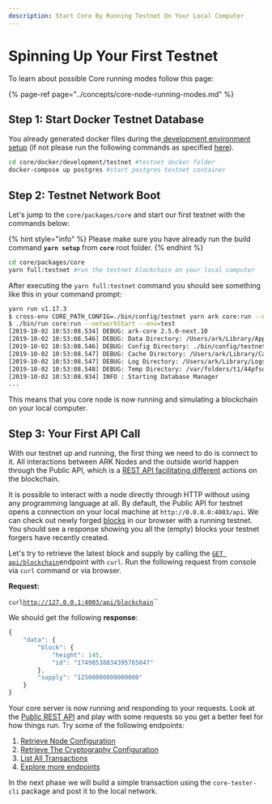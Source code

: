 ```yaml
---
description: Start Core By Running Testnet On Your Local Computer
---
```


# Spinning Up Your First Testnet

To learn about possible Core running modes follow this page:

{% page-ref page="../concepts/core-node-running-modes.md" %}

## Step 1: Start Docker Testnet Database

You already generated docker files during the[ development environment setup](setting-up-your-development-environment/#step-7-1-database-setup-using-docker) \(if not please run the following commands as specified [here](setting-up-your-development-environment/#step-7-1-database-setup-using-docker)\).

```bash
cd core/docker/development/testnet #testnet docker folder
docker-compose up postgres #start postgres testnet container
```

## Step 2: Testnet Network Boot

Let's jump to the `core/packages/core` and start our first testnet with the commands below:

{% hint style="info" %}
Please make sure you have already run the build command **`yarn setup`** from **`core`** root folder.
{% endhint %}

```bash
cd core/packages/core 
yarn full:testnet #run the testnet blockchain on your local computer
```

After executing the `yarn full:testnet` command you should see something like this in your command prompt:

```bash
yarn run v1.17.3
$ cross-env CORE_PATH_CONFIG=./bin/config/testnet yarn ark core:run --networkStart --env=test
$ ./bin/run core:run --networkStart --env=test
[2019-10-02 10:53:08.534] DEBUG: ark-core 2.5.0-next.10
[2019-10-02 10:53:08.546] DEBUG: Data Directory: /Users/ark/Library/Application Support/ark-core/testnet
[2019-10-02 10:53:08.546] DEBUG: Config Directory: ./bin/config/testnet
[2019-10-02 10:53:08.547] DEBUG: Cache Directory: /Users/ark/Library/Caches/ark-core/testnet
[2019-10-02 10:53:08.547] DEBUG: Log Directory: /Users/ark/Library/Logs/ark-core/testnet
[2019-10-02 10:53:08.548] DEBUG: Temp Directory: /var/folders/t1/44pfsqf54tg2xnl6rwn8bp7h0000gn/T/ark-core/testnet
[2019-10-02 10:53:08.934] INFO : Starting Database Manager
...
```

This means that you core node is now running and simulating a blockchain on your local computer.  

## Step 3: Your First API Call

With our testnet up and running, the first thing we need to do is connect to it. All interactions between ARK Nodes and the outside world happen through the Public API, which is a [REST API facilitating different](https://api.ark.dev) actions on the blockchain.

It is possible to interact with a node directly through HTTP without using any programming language at all. By default, the Public API for testnet opens a connection on your local machine at `http://0.0.0.0:4003/api`. We can check out newly forged [blocks](http://0.0.0.0:4003/api/blocks) in our browser with a running testnet. You should see a response showing you all the \(empty\) blocks your testnet forgers have recently created.

Let's try to retrieve the latest block and supply by calling  the [`GET api/blockchain`](https://api.ark.dev/public/endpoints/blockchain/)endpoint with `curl`.  Run the following request from console via `curl` command or via browser.

**Request:**

`curl`[`http://127.0.0.1:4003/api/blockchain`](http://127.0.0.1:4003/api/blockchain)\`\`

We should get the following **response**:

```javascript
{
    "data": {
        "block": {
            "height": 145,
            "id": "17498538834395765847"
        },
        "supply": "12500000000000000"
    }
}
```

Your core server is now running and responding to your requests. Look at the [Public REST API](https://api.ark.dev) and play with some requests so you get a better feel for how things run. Try some of the following endpoints:

1. [Retrieve Node Configuration](https://api.ark.dev/public-rest-api/endpoints/node#retrieve-the-configuration)
2. [Retrieve The Cryptography Configuration](https://api.ark.dev/public-rest-api/endpoints/node#retrieve-the-cryptography-configuration)
3. [List All Transactions](https://api.ark.dev/public-rest-api/endpoints/transactions#list-all-transactions)
4. [Explore more endpoints](https://api.ark.dev)

In the next phase we will build a simple transaction using the `core-tester-cli` package and post it to the local network. 

